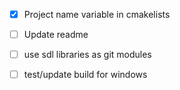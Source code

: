 - [x] Project name variable in cmakelists

- [ ] Update readme
- [ ] use sdl libraries as git modules
- [ ] test/update build for windows